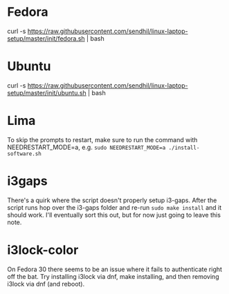 # Fedora

curl -s https://raw.githubusercontent.com/sendhil/linux-laptop-setup/master/init/fedora.sh | bash


# Ubuntu

curl -s https://raw.githubusercontent.com/sendhil/linux-laptop-setup/master/init/ubuntu.sh | bash


# Lima

To skip the prompts to restart, make sure to run the command with NEEDRESTART_MODE=a, e.g. `sudo NEEDRESTART_MODE=a ./install-software.sh`

# i3gaps

There's a quirk where the script doesn't properly setup i3-gaps. After the script runs hop over the i3-gaps folder and re-run `sudo make install` and it should work. I'll eventually sort this out, but for now just going to leave this note.

# i3lock-color

On Fedora 30 there seems to be an issue where it fails to authenticate right off the bat. Try installing i3lock via dnf, make installing, and then removing i3lock via dnf (and reboot).
